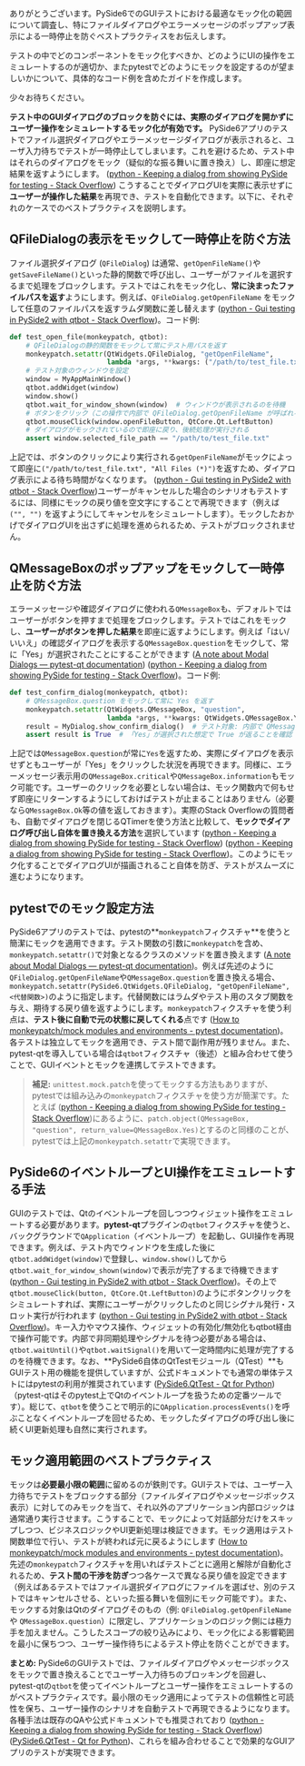 ありがとうございます。PySide6でのGUIテストにおける最適なモック化の範囲について調査し、特にファイルダイアログやエラーメッセージのポップアップ表示による一時停止を防ぐベストプラクティスをお伝えします。

テストの中でどのコンポーネントをモック化すべきか、どのようにUIの操作をエミュレートするのが適切か、またpytestでどのようにモックを設定するのが望ましいかについて、具体的なコード例を含めたガイドを作成します。

少々お待ちください。

**テスト中のGUIダイアログのブロックを防ぐには、実際のダイアログを開かずにユーザー操作をシミュレートするモック化が有効です。** PySide6アプリのテストでファイル選択ダイアログやエラーメッセージダイアログが表示されると、ユーザ入力待ちでテストが一時停止してしまいます。これを避けるため、テスト中はそれらのダイアログをモック（疑似的な振る舞いに置き換え）し、即座に想定結果を返すようにします。 ([python - Keeping a dialog from showing PySide for testing - Stack Overflow](https://stackoverflow.com/questions/26470305/keeping-a-dialog-from-showing-pyside-for-testing#:~:text=I%20decided%20to%20use%20the,is%20not%20optimal%20for%20testing)) こうすることでダイアログUIを実際に表示せずに**ユーザーが操作した結果**を再現でき、テストを自動化できます。以下に、それぞれのケースでのベストプラクティスを説明します。

## QFileDialogの表示をモックして一時停止を防ぐ方法
ファイル選択ダイアログ (`QFileDialog`) は通常、`getOpenFileName()`や`getSaveFileName()`といった静的関数で呼び出し、ユーザーがファイルを選択するまで処理をブロックします。テストではこれをモック化し、**常に決まったファイルパスを返す**ようにします。例えば、`QFileDialog.getOpenFileName` をモックして任意のファイルパスを返すラムダ関数に差し替えます ([python - Gui testing in PySide2 with qtbot - Stack Overflow](https://stackoverflow.com/questions/58731798/gui-testing-in-pyside2-with-qtbot#:~:text=qtbot.mouseClick%28main.button%2C%20QtCore.Qt.LeftButton%29%20,lambda%20%2Aargs%3A%20%28file_path%2C%20file_type))。コード例:

```python
def test_open_file(monkeypatch, qtbot):
    # QFileDialogの静的関数をモックして常にテスト用パスを返す
    monkeypatch.setattr(QtWidgets.QFileDialog, "getOpenFileName",
                        lambda *args, **kwargs: ("/path/to/test_file.txt", "All Files (*)"))
    # テスト対象のウィンドウを設定
    window = MyAppMainWindow()
    qtbot.addWidget(window)
    window.show()
    qtbot.wait_for_window_shown(window)  # ウィンドウが表示されるのを待機
    # ボタンをクリック（この操作で内部で QFileDialog.getOpenFileName が呼ばれる）
    qtbot.mouseClick(window.openFileButton, QtCore.Qt.LeftButton)
    # ダイアログがモックされているので即座に戻り、後続処理が実行される
    assert window.selected_file_path == "/path/to/test_file.txt"
```

上記では、ボタンのクリックにより実行される`getOpenFileName`がモックによって即座に`("/path/to/test_file.txt", "All Files (*)")`を返すため、ダイアログ表示による待ち時間がなくなります。 ([python - Gui testing in PySide2 with qtbot - Stack Overflow](https://stackoverflow.com/questions/58731798/gui-testing-in-pyside2-with-qtbot#:~:text=qtbot.mouseClick%28main.button%2C%20QtCore.Qt.LeftButton%29%20,lambda%20%2Aargs%3A%20%28file_path%2C%20file_type))ユーザーがキャンセルした場合のシナリオもテストするには、同様にモックの戻り値を空文字にすることで再現できます（例えば `("", "")` を返すようにしてキャンセルをシミュレートします）。モックしたおかげでダイアログUIを出さずに処理を進められるため、テストがブロックされません。

## QMessageBoxのポップアップをモックして一時停止を防ぐ方法
エラーメッセージや確認ダイアログに使われる`QMessageBox`も、デフォルトではユーザーがボタンを押すまで処理をブロックします。テストではこれをモックし、**ユーザーがボタンを押した結果**を即座に返すようにします。例えば「はい/いいえ」の確認ダイアログを表示する`QMessageBox.question`をモックして、常に「Yes」が選択されたことにすることができます ([A note about Modal Dialogs — pytest-qt  documentation](https://pytest-qt.readthedocs.io/en/latest/note_dialogs.html#:~:text=def%20test_Qt,addWidget%28simple)) ([python - Keeping a dialog from showing PySide for testing - Stack Overflow](https://stackoverflow.com/questions/26470305/keeping-a-dialog-from-showing-pyside-for-testing#:~:text=can%20something%20like%20this%3A))。コード例:

```python
def test_confirm_dialog(monkeypatch, qtbot):
    # QMessageBox.question をモックして常に Yes を返す
    monkeypatch.setattr(QtWidgets.QMessageBox, "question",
                        lambda *args, **kwargs: QtWidgets.QMessageBox.Yes)
    result = MyDialog.show_confirm_dialog()  # テスト対象: 内部で QMessageBox.question を呼ぶ関数
    assert result is True  # 「Yes」が選択された想定で True が返ることを確認
```

上記では`QMessageBox.question`が常に`Yes`を返すため、実際にダイアログを表示せずともユーザーが「Yes」をクリックした状況を再現できます。同様に、エラーメッセージ表示用の`QMessageBox.critical`や`QMessageBox.information`もモック可能です。ユーザーのクリックを必要としない場合は、モック関数内で何もせず即座にリターンするようにしておけばテストが止まることはありません（必要なら`QMessageBox.Ok`等の値を返しておきます）。実際のStack Overflowの質問者も、自動でダイアログを閉じるQTimerを使う方法と比較して、**モックでダイアログ呼び出し自体を置き換える方法**を選択しています ([python - Keeping a dialog from showing PySide for testing - Stack Overflow](https://stackoverflow.com/questions/26470305/keeping-a-dialog-from-showing-pyside-for-testing#:~:text=You%20can%20set%20up%20a,still%20display%20for%20a%20while)) ([python - Keeping a dialog from showing PySide for testing - Stack Overflow](https://stackoverflow.com/questions/26470305/keeping-a-dialog-from-showing-pyside-for-testing#:~:text=I%20decided%20to%20use%20the,is%20not%20optimal%20for%20testing))。このようにモック化することでダイアログUIが描画されること自体を防ぎ、テストがスムーズに進むようになります。

## pytestでのモック設定方法
PySide6アプリのテストでは、pytestの**`monkeypatch`フィクスチャ**を使うと簡潔にモックを適用できます。テスト関数の引数に`monkeypatch`を含め、`monkeypatch.setattr()`で対象となるクラスのメソッドを置き換えます ([A note about Modal Dialogs — pytest-qt  documentation](https://pytest-qt.readthedocs.io/en/latest/note_dialogs.html#:~:text=def%20test_Qt,addWidget%28simple))。例えば先述のように`QFileDialog.getOpenFileName`や`QMessageBox.question`を置き換える場合、`monkeypatch.setattr(PySide6.QtWidgets.QFileDialog, "getOpenFileName", <代替関数>)`のように指定します。代替関数にはラムダやテスト用のスタブ関数を与え、期待する戻り値を返すようにします。`monkeypatch`フィクスチャを使う利点は、**テスト後に自動で元の状態に戻してくれる**点です ([How to monkeypatch/mock modules and environments - pytest documentation](https://docs.pytest.org/en/stable/how-to/monkeypatch.html#:~:text=))。各テストは独立してモックを適用でき、テスト間で副作用が残りません。また、pytest-qtを導入している場合は`qtbot`フィクスチャ（後述）と組み合わせて使うことで、GUIイベントとモックを連携してテストできます。

> **補足:** `unittest.mock.patch`を使ってモックする方法もありますが、pytestでは組み込みの`monkeypatch`フィクスチャを使う方が簡潔です。たとえば ([python - Keeping a dialog from showing PySide for testing - Stack Overflow](https://stackoverflow.com/questions/26470305/keeping-a-dialog-from-showing-pyside-for-testing#:~:text=can%20something%20like%20this%3A))にあるように、`patch.object(QMessageBox, "question", return_value=QMessageBox.Yes)`とするのと同様のことが、pytestでは上記の`monkeypatch.setattr`で実現できます。

## PySide6のイベントループとUI操作をエミュレートする手法
GUIのテストでは、Qtのイベントループを回しつつウィジェット操作をエミュレートする必要があります。**pytest-qt**プラグインの`qtbot`フィクスチャを使うと、バックグラウンドで`QApplication`（イベントループ）を起動し、GUI操作を再現できます。例えば、テスト内でウィンドウを生成した後に`qtbot.addWidget(window)`で登録し、`window.show()`してから`qtbot.wait_for_window_shown(window)`で表示が完了するまで待機できます ([python - Gui testing in PySide2 with qtbot - Stack Overflow](https://stackoverflow.com/questions/58731798/gui-testing-in-pyside2-with-qtbot#:~:text=%40pytest,wait_for_window_shown%28main%29%20return%20main))。その上で`qtbot.mouseClick(button, QtCore.Qt.LeftButton)`のようにボタンクリックをシミュレートすれば、実際にユーザーがクリックしたのと同じシグナル発行・スロット実行が行われます ([python - Gui testing in PySide2 with qtbot - Stack Overflow](https://stackoverflow.com/questions/58731798/gui-testing-in-pyside2-with-qtbot#:~:text=def%20test_open_file,lambda%20%2Aargs%3A%20%28file_path%2C%20file_type))。キー入力やマウス操作、ウィジェットの有効化/無効化もqtbot経由で操作可能です。内部で非同期処理やシグナルを待つ必要がある場合は、`qtbot.waitUntil()`や`qtbot.waitSignal()`を用いて一定時間内に処理が完了するのを待機できます。なお、**PySide6自体のQtTestモジュール（QTest）**もGUIテスト用の機能を提供していますが、公式ドキュメントでも通常の単体テストにはpytestの利用が推奨されています ([PySide6.QtTest - Qt for Python](https://doc.qt.io/qtforpython-6/PySide6/QtTest/index.html#:~:text=Not%20all%20macros%20in%20the,Python%20module))（pytest-qtはそのpytest上でQtのイベントループを扱うための定番ツールです）。総じて、`qtbot`を使うことで明示的に`QApplication.processEvents()`を呼ぶことなくイベントループを回せるため、モックしたダイアログの呼び出し後に続くUI更新処理も自然に実行されます。

## モック適用範囲のベストプラクティス
モックは**必要最小限の範囲**に留めるのが鉄則です。GUIテストでは、ユーザー入力待ちでテストをブロックする部分（ファイルダイアログやメッセージボックス表示）に対してのみモックを当て、それ以外のアプリケーション内部ロジックは通常通り実行させます。こうすることで、モックによって対話部分だけをスキップしつつ、ビジネスロジックやUI更新処理は検証できます。モック適用はテスト関数単位で行い、テストが終われば元に戻るようにします ([How to monkeypatch/mock modules and environments - pytest documentation](https://docs.pytest.org/en/stable/how-to/monkeypatch.html#:~:text=))。先述の`monkeypatch`フィクスチャを用いればテストごとに適用と解除が自動化されるため、**テスト間の干渉を防ぎ**つつ各ケースで異なる戻り値を設定できます（例えばあるテストではファイル選択ダイアログにファイルを選ばせ、別のテストではキャンセルさせる、といった振る舞いを個別にモック可能です）。また、モックする対象はQtのダイアログそのもの（例: `QFileDialog.getOpenFileName` や `QMessageBox.question`）に限定し、アプリケーションのロジック側には極力手を加えません。こうしたスコープの絞り込みにより、モック化による影響範囲を最小に保ちつつ、ユーザー操作待ちによるテスト停止を防ぐことができます。

**まとめ:** PySide6のGUIテストでは、ファイルダイアログやメッセージボックスをモックで置き換えることでユーザー入力待ちのブロッキングを回避し、pytest-qtの`qtbot`を使ってイベントループとユーザー操作をエミュレートするのがベストプラクティスです。最小限のモック適用によってテストの信頼性と可読性を保ち、ユーザー操作のシナリオを自動テストで再現できるようになります。各種手法は既存のQAや公式ドキュメントでも推奨されており ([python - Keeping a dialog from showing PySide for testing - Stack Overflow](https://stackoverflow.com/questions/26470305/keeping-a-dialog-from-showing-pyside-for-testing#:~:text=I%20decided%20to%20use%20the,is%20not%20optimal%20for%20testing)) ([PySide6.QtTest - Qt for Python](https://doc.qt.io/qtforpython-6/PySide6/QtTest/index.html#:~:text=Not%20all%20macros%20in%20the,Python%20module))、これらを組み合わせることで効果的なGUIアプリのテストが実現できます。
